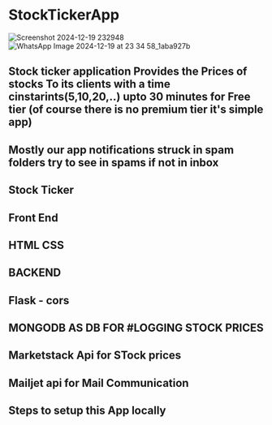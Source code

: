 # StockTickerApp
![Screenshot 2024-12-19 232948](https://github.com/user-attachments/assets/3a42f47f-6b6d-49ef-9687-47849c284948)
![WhatsApp Image 2024-12-19 at 23 34 58_1aba927b](https://github.com/user-attachments/assets/c8bc2d4f-851a-4d03-b200-7c56ed6da04d)
## Stock ticker application Provides the Prices of stocks To its clients with a time cinstarints(5,10,20,..) upto 30 minutes for Free tier (of course there is no premium tier it's simple app) ##
## Mostly our app notifications struck in spam folders try to see in spams if not in inbox ##
## Stock Ticker ##
## Front End ##
## HTML CSS ##
## BACKEND ##
## Flask - cors ##
## MONGODB AS DB FOR #LOGGING STOCK PRICES ##
## Marketstack Api for STock prices ##
## Mailjet api for Mail Communication ##
## Steps to setup this App locally ##

